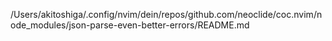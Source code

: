 /Users/akitoshiga/.config/nvim/dein/repos/github.com/neoclide/coc.nvim/node_modules/json-parse-even-better-errors/README.md